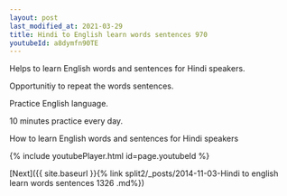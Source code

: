 ```yaml
---
layout: post
last_modified_at: 2021-03-29
title: Hindi to English learn words sentences 970 
youtubeId: a8dymfn90TE
---
```

 
 
Helps to learn English words and sentences for Hindi speakers.

Opportunitiy to repeat the words sentences. 

Practice English language. 
 
10 minutes practice every day. 
 
How to learn English words and sentences for Hindi speakers 
 
{% include youtubePlayer.html id=page.youtubeId %}
 
 
[Next]({{ site.baseurl }}{% link  split2/_posts/2014-11-03-Hindi to english learn words sentences 1326 .md%})
 
